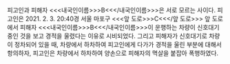 피고인과 피해자 <<<내국인이름>>>B<<</내국인이름>>>은 서로 모르는 사이다. 피고인은 2021. 2. 3. 20:40경 서울 마포구 <<<앞 도로>>>C<<</앞 도로>>> 앞 도로에서 피해자 <<<내국인이름>>>B<<</내국인이름>>>이 운행하는 차량이 신호대기 중인 것을 보고 경적을 울렸다는 이유로 시비되었다. 그리고 피해자가 신호대기로 차량이 정차되어 있을 때, 차량에서 하차하여 피고인에게 다가가 경적을 울린 부분에 대해서 항의하자, 피고인은 차량에서 하차하여 양손으로 피해자의 멱살을 붙잡아 폭행하였다.
